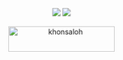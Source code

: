 <p align="center">
  <!--img src ="https://github-readme-stats.vercel.app/api?username=khonsaloh&show_icons=true&count_private=true&theme=darcula&hide_border=true&hide=issues,contribs&bg_color=00000000"-->
  <img src ="https://github-readme-stats.vercel.app/api/top-langs/?username=khonsaloh&layout=compact&hide_border=true&theme=darcula&bg_color=00000000&langs_count=6&hide=jupyter%20notebook,tex,css,php">
  <img src ="https://github-readme-streak-stats.herokuapp.com?user=khonsaloh&theme=darcula&hide_border=true&background=FFFFFF00">
  <br>
  <br>
  <a href="https://www.paypal.me/60nza10"> <img align="center" src="https://cdn.buymeacoffee.com/buttons/v2/default-orange.png" height="50" width="210" alt="khonsaloh" /></a>
</p>

<!-- <p align="center">
  <img align="left" src ="https://github-readme-stats.vercel.app/api/pin/?username=khonsaloh&repo=ytdx">
  <img align="right" src ="https://github-readme-stats.vercel.app/api/pin/?username=khonsaloh&repo=pixel-weather">
</p> -->


<!--
**Aveek-Saha/aveek-saha** is a ✨ _special_ ✨ repository because its `README.md` (this file) appears on your GitHub profile.

Here are some ideas to get you started:

- 🔭 I’m currently working on ...
- 🌱 I’m currently learning ...
- 👯 I’m looking to collaborate on ...
- 🤔 I’m looking for help with ...
- 💬 Ask me about ...
- 📫 How to reach me: ...
- 😄 Pronouns: ...
- ⚡ Fun fact: ...
-->
